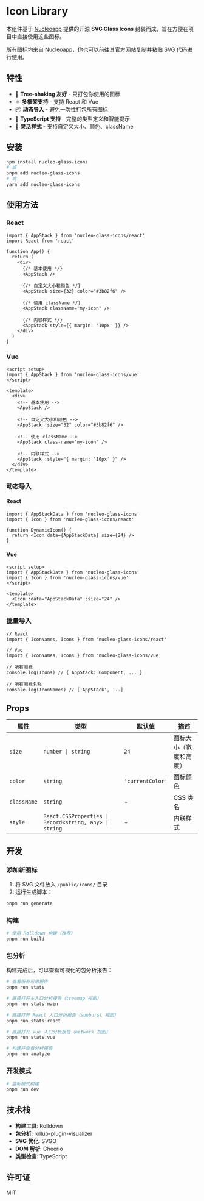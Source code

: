 # Icon Library

本组件基于 [Nucleoapp](https://nucleoapp.com/svg-glass-icons) 提供的开源 **SVG Glass Icons** 封装而成，旨在方便在项目中直接使用这些图标。

所有图标均来自 [Nucleoapp](https://nucleoapp.com/svg-glass-icons)，你也可以前往其官方网站复制并粘贴 SVG 代码进行使用。

## 特性

- 🌳 **Tree-shaking 友好** - 只打包你使用的图标
- ⚛️ **多框架支持** - 支持 React 和 Vue
- 📦 **动态导入** - 避免一次性打包所有图标
- 🎯 **TypeScript 支持** - 完整的类型定义和智能提示
- 🔧 **灵活样式** - 支持自定义大小、颜色、className

## 安装

```bash
npm install nucleo-glass-icons
# 或
pnpm add nucleo-glass-icons
# 或
yarn add nucleo-glass-icons
```

## 使用方法

### React

```tsx
import { AppStack } from 'nucleo-glass-icons/react'
import React from 'react'

function App() {
  return (
    <div>
      {/* 基本使用 */}
      <AppStack />

      {/* 自定义大小和颜色 */}
      <AppStack size={32} color="#3b82f6" />

      {/* 使用 className */}
      <AppStack className="my-icon" />

      {/* 内联样式 */}
      <AppStack style={{ margin: '10px' }} />
    </div>
  )
}
```

### Vue

```vue
<script setup>
import { AppStack } from 'nucleo-glass-icons/vue'
</script>

<template>
  <div>
    <!-- 基本使用 -->
    <AppStack />

    <!-- 自定义大小和颜色 -->
    <AppStack :size="32" color="#3b82f6" />

    <!-- 使用 className -->
    <AppStack class-name="my-icon" />

    <!-- 内联样式 -->
    <AppStack :style="{ margin: '10px' }" />
  </div>
</template>
```

### 动态导入

#### React

```tsx
import { AppStackData } from 'nucleo-glass-icons'
import { Icon } from 'nucleo-glass-icons/react'

function DynamicIcon() {
  return <Icon data={AppStackData} size={24} />
}
```

#### Vue

```vue
<script setup>
import { AppStackData } from 'nucleo-glass-icons'
import { Icon } from 'nucleo-glass-icons/vue'
</script>

<template>
  <Icon :data="AppStackData" :size="24" />
</template>
```

### 批量导入

```tsx
// React
import { IconNames, Icons } from 'nucleo-glass-icons/react'

// Vue
import { IconNames, Icons } from 'nucleo-glass-icons/vue'

// 所有图标
console.log(Icons) // { AppStack: Component, ... }

// 所有图标名称
console.log(IconNames) // ['AppStack', ...]
```

## Props

| 属性 | 类型 | 默认值 | 描述 |
|------|------|--------|------|
| `size` | `number \| string` | `24` | 图标大小（宽度和高度） |
| `color` | `string` | `'currentColor'` | 图标颜色 |
| `className` | `string` | - | CSS 类名 |
| `style` | `React.CSSProperties \| Record<string, any> \| string` | - | 内联样式 |

## 开发

### 添加新图标

1. 将 SVG 文件放入 `/public/icons/` 目录
2. 运行生成脚本：

```bash
pnpm run generate
```

### 构建

```bash
# 使用 Rolldown 构建（推荐）
pnpm run build

```

### 包分析

构建完成后，可以查看可视化的包分析报告：

```bash
# 查看所有可用报告
pnpm run stats

# 直接打开主入口分析报告（treemap 视图）
pnpm run stats:main

# 直接打开 React 入口分析报告（sunburst 视图）
pnpm run stats:react

# 直接打开 Vue 入口分析报告（network 视图）
pnpm run stats:vue

# 构建并查看分析报告
pnpm run analyze
```

### 开发模式

```bash
# 监听模式构建
pnpm run dev
```

## 技术栈

- **构建工具**: Rolldown
- **包分析**: rollup-plugin-visualizer
- **SVG 优化**: SVGO
- **DOM 解析**: Cheerio
- **类型检查**: TypeScript

## 许可证

MIT
